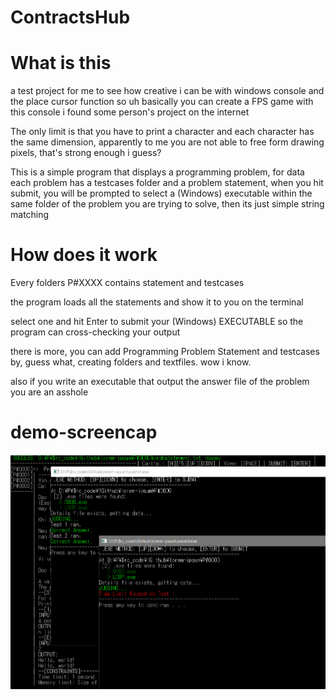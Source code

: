 # ContractsHub

# What is this
a test project for me to see how creative i can be with windows console and the place cursor function
so uh basically you can create a FPS game with this console i found some person's project on the internet

The only limit is that you have to print a character and each character has the same dimension, apparently to me you are not able to free form drawing pixels, that's strong enough i guess?


This is a simple program that displays a programming problem, for data each problem has a testcases folder and a problem statement, when you hit submit, you will be prompted to select a (Windows) executable within the same folder of the problem you are trying to solve, then its just simple string matching

# How does it work
Every folders P#XXXX contains statement and testcases

the program loads all the statements and show it to you on the terminal

select one and hit Enter to submit your (Windows) EXECUTABLE so the program can cross-checking your output

there is more, you can add Programming Problem Statement and testcases by, guess what, creating folders and textfiles. wow i know.

also if you write an executable that output the answer file of the problem you are an asshole

# demo-screencap
![alt text](https://github.com/nvatuan/lorem-ipsum/blob/master/raw/project-demo-cap.png?raw=true)
